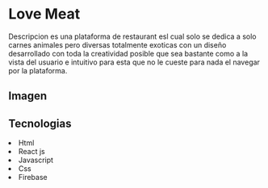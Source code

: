 <h1> Love Meat</h1>

<p>Descripcion
es una plataforma de restaurant esl cual solo se dedica a solo carnes animales pero diversas totalmente exoticas con un diseño desarrollado con toda la creatividad posible que sea bastante como a la vista del usuario e intuitivo para esta que no le cueste para nada el navegar por la plataforma.
</p>
<h2>Imagen</h2>


<h2>Tecnologias</h2>
<li>Html</li> 
<li>React js</li> 
<li>Javascript</li> 
<li>Css</li> 
<li>Firebase</li>

